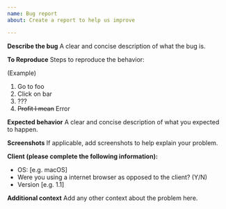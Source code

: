 ```yaml
---
name: Bug report
about: Create a report to help us improve

---
```


**Describe the bug**
A clear and concise description of what the bug is.

**To Reproduce**
Steps to reproduce the behavior:

(Example)
1. Go to foo
2. Click on bar
3. ???
4. ~~Profit I mean~~ Error

**Expected behavior**
A clear and concise description of what you expected to happen.

**Screenshots**
If applicable, add screenshots to help explain your problem.

**Client (please complete the following information):**
 - OS: [e.g. macOS]
 - Were you using a internet browser as opposed to the client? (Y/N)
 - Version [e.g. 1.1]

**Additional context**
Add any other context about the problem here.
